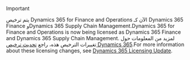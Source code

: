 > [!IMPORTANT]
> <span data-ttu-id="695b3-101">يتم ترخيص Dynamics 365 for Finance and Operations الآن كـ Dynamics 365 Finance وDynamics 365 Supply Chain Management.</span><span class="sxs-lookup"><span data-stu-id="695b3-101">Dynamics 365 for Finance and Operations is now being licensed as Dynamics 365 Finance and Dynamics 365 Supply Chain Management.</span></span> <span data-ttu-id="695b3-102">لمزيد من المعلومات حول تغييرات الترخيص هذه، راجع [تحديث ترخيص Dynamics 365](https://docs.microsoft.com/dynamics365/licensing/update).</span><span class="sxs-lookup"><span data-stu-id="695b3-102">For more information about these licensing changes, see [Dynamics 365 Licensing Update](https://docs.microsoft.com/dynamics365/licensing/update).</span></span> 

